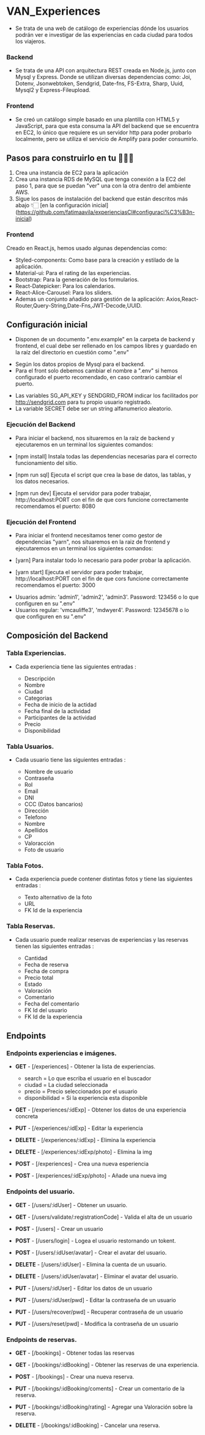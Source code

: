 # VAN_Experiences


-   Se trata de una web de catálogo de experiencias dónde los usuarios podrán ver e investigar de las experiencias en cada ciudad para todos los viajeros. 

### Backend

-   Se trata de una API con arquitectura REST creada en Node.js, junto con Mysql y Express.
    Donde se utilizan diversas dependencias como: Joi, Dotenv, Jsonwebtoken, Sendgrid, Date-fns, FS-Extra, Sharp, Uuid, Mysql2 y Express-Fileupload.

### Frontend

- Se creó un catálogo simple basado en una plantilla con HTML5 y JavaScript, para que esta consuma la API del backend que se encuentra en EC2, lo único que requiere es un servidor http para poder probarlo localmente, pero se utiliza el servicio de Amplify para poder consumirlo. 

## Pasos para construirlo en tu 🧑🏻‍💻

1. Crea una instancia de EC2 para la aplicación
2. Crea una instancia RDS de MySQL que tenga conexión a la EC2 del paso 1, para que se puedan "ver" una con la otra dentro del ambiente AWS.
3. Sigue los pasos de instalación del backend que están descritos más abajo 👇🏻 [en la configuración inicial] (https://github.com/fatimaavila/experienciasCI#configuraci%C3%B3n-inicial)

### Frontend

Creado en React.js, hemos usado algunas dependencias como:

-   Styled-components: Como base para la creación y estilado de la aplicación.
-   Material-ui: Para el rating de las experiencias.
-   Bootstrap: Para la generación de los formularios.
-   React-Datepicker: Para los calendarios.
-   React-Alice-Carousel: Para los sliders.
-   Ademas un conjunto añadido para gestión de la aplicación: Axios,React-Router,Query-String,Date-Fns,JWT-Decode,UUID.

## Configuración inicial

-   Disponen de un documento ".env.example" en la carpeta de backend y frontend, el cual debe ser rellenado en los campos libres y guardado en la raíz del directorio en cuestión como ".env"

*   Según los datos propios de Mysql para el backend.
*   Para el front solo debemos cambiar el nombre a ".env" si hemos configurado el puerto recomendado, en caso contrario cambiar el puerto.

-   Las variables SG_API_KEY y SENDGRID_FROM indicar los facilitados por http://sendgrid.com para tu
    propio usuario registrado.
-   La variable SECRET debe ser un string alfanumerico aleatorio.

### Ejecución del Backend

-   Para iniciar el backend, nos situaremos en la raíz de backend y ejecutaremos en un terminal los siguientes comandos:

-   [npm install] Instala todas las dependencias necesarias para el correcto funcionamiento del sitio.
-   [npm run sql] Ejecuta el script que crea la base de datos, las tablas, y los datos necesarios.
-   [npm run dev] Ejecuta el servidor para poder trabajar, http://localhost:PORT con el fin de que cors funcione correctamente recomendamos el puerto: 8080

### Ejecución del Frontend

-   Para iniciar el frontend necesitamos tener como gestor de dependencias "yarn", nos situaremos en la raiz de frontend y ejecutaremos en un terminal los siguientes comandos:

-   [yarn] Para instalar todo lo necesario para poder probar la aplicación.
-   [yarn start] Ejecuta el servidor para poder trabajar, http://localhost:PORT con el fin de que cors funcione correctamente recomendamos el puerto: 3000

*   Usuarios admin: 'admin1', 'admin2', 'admin3'. Password: 123456 o lo que configuren en su ".env"
*   Usuarios regular: 'vmcauliffe3', 'mdwyer4'. Password: 12345678 o lo que configuren en su ".env"

## Composición del Backend

### Tabla Experiencias.

-   Cada experiencia tiene las siguientes entradas :

    -   Descripción
    -   Nombre
    -   Ciudad
    -   Categorias
    -   Fecha de inicio de la actidad
    -   Fecha final de la actividad
    -   Participantes de la actividad
    -   Precio
    -   Disponibilidad

### Tabla Usuarios.

-   Cada usuario tiene las siguientes entradas :

    -   Nombre de usuario
    -   Contraseña
    -   Rol
    -   Email
    -   DNI
    -   CCC (Datos bancarios)
    -   Dirección
    -   Telefono
    -   Nombre
    -   Apellidos
    -   CP
    -   Valoracción
    -   Foto de usuario

### Tabla Fotos.

-   Cada experiencia puede contener distintas fotos y tiene las siguientes entradas :

    -   Texto alternativo de la foto
    -   URL
    -   FK Id de la experiencia

### Tabla Reservas.

-   Cada usuario puede realizar reservas de experiencias y las reservas tienen las siguientes entradas :

    -   Cantidad
    -   Fecha de reserva
    -   Fecha de compra
    -   Precio total
    -   Estado
    -   Valoración
    -   Comentario
    -   Fecha del comentario
    -   FK Id del usuario
    -   FK Id de la experiencia

## Endpoints

### Endpoints experiencias e imágenes.

-   **GET** - [/experiences] - Obtener la lista de experiencias.
    -   search = Lo que escriba el usuario en el buscador
    -   ciudad = La ciudad seleccionada
    -   precio = Precio seleccionados por el usuario
    -   disponibilidad = Si la experiencia esta disponible
-   **GET** - [/experiences/:idExp] - Obtener los datos de una experiencia concreta

-   **PUT** - [/experiences/:idExp] - Editar la experiencia

-   **DELETE** - [/experiences/:idExp] - Elimina la experiencia

-   **DELETE** - [/experiences/:idExp/photo] - Elimina la img

-   **POST** - [/experiences] - Crea una nueva esperiencia

-   **POST** - [/experiences/:idExp/photo] - Añade una nueva img

### Endpoints del usuario.

-   **GET** - [/users/:idUser] - Obtener un usuario.

-   **GET** - [/users/validate/:registrationCode] - Valida el alta de un usuario

-   **POST** - [/users] - Crear un usuario

-   **POST** - [/users/login] - Logea el usuario restornando un tokent.

-   **POST** - [/users/:idUser/avatar] - Crear el avatar del usuario.

-   **DELETE** - [/users/:idUser] - Elimina la cuenta de un usuario.

-   **DELETE** - [/users/:idUser/avatar] - Eliminar el avatar del usuario.

-   **PUT** - [/users/:idUser] - Editar los datos de un usuario

-   **PUT** - [/users/:idUser/pwd] - Editar la contraseña de un usuario

-   **PUT** - [/users/recover/pwd] - Recuperar contraseña de un usuario

-   **PUT** - [/users/reset/pwd] - Modifica la contraseña de un usuario

### Endpoints de reservas.

-   **GET** - [/bookings] - Obtener todas las reservas

-   **GET** - [/bookings/:idBooking] - Obtener las reservas de una experiencia.

-   **POST** - [/bookings] - Crear una nueva reserva.

-   **PUT** - [/bookings/:idBooking/coments] - Crear un comentario de la reserva.

-   **PUT** - [/bookings/:idBooking/rating] - Agregar una Valoración sobre la reserva.

-   **DELETE** - [/bookings/:idBooking] - Cancelar una reserva.
